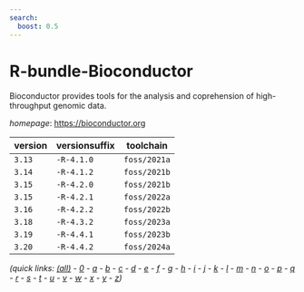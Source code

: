 ```yaml
---
search:
  boost: 0.5
---
```

# R-bundle-Bioconductor

Bioconductor provides tools for the analysis and coprehension  of high-throughput genomic data.

*homepage*: <https://bioconductor.org>

version | versionsuffix | toolchain
--------|---------------|----------
``3.13`` | ``-R-4.1.0`` | ``foss/2021a``
``3.14`` | ``-R-4.1.2`` | ``foss/2021b``
``3.15`` | ``-R-4.2.0`` | ``foss/2021b``
``3.15`` | ``-R-4.2.1`` | ``foss/2022a``
``3.16`` | ``-R-4.2.2`` | ``foss/2022b``
``3.18`` | ``-R-4.3.2`` | ``foss/2023a``
``3.19`` | ``-R-4.4.1`` | ``foss/2023b``
``3.20`` | ``-R-4.4.2`` | ``foss/2024a``


*(quick links: [(all)](../index.md) - [0](../0/index.md) - [a](../a/index.md) - [b](../b/index.md) - [c](../c/index.md) - [d](../d/index.md) - [e](../e/index.md) - [f](../f/index.md) - [g](../g/index.md) - [h](../h/index.md) - [i](../i/index.md) - [j](../j/index.md) - [k](../k/index.md) - [l](../l/index.md) - [m](../m/index.md) - [n](../n/index.md) - [o](../o/index.md) - [p](../p/index.md) - [q](../q/index.md) - [r](../r/index.md) - [s](../s/index.md) - [t](../t/index.md) - [u](../u/index.md) - [v](../v/index.md) - [w](../w/index.md) - [x](../x/index.md) - [y](../y/index.md) - [z](../z/index.md))*

